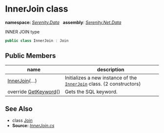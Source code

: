 # InnerJoin class
**namespace:** *[Serenity.Data](../README.md#serenity.data-namespace)*   **assembly**: *[Serenity.Net.Data](../README.md)*

INNER JOIN type

```csharp
public class InnerJoin : Join
```

## Public Members

| name | description |
| --- | --- |
| [InnerJoin](InnerJoin/InnerJoin.md)(…) | Initializes a new instance of the [`InnerJoin`](InnerJoin.md) class. (2 constructors) |
| override [GetKeyword](InnerJoin/GetKeyword.md)() | Gets the SQL keyword. |

## See Also

* class [Join](Join.md)
* **Source:** *[InnerJoin.cs](https://github.com/serenity-is/Serenity/blob/master/src/Serenity.Net.Data/Join/InnerJoin.cs)*